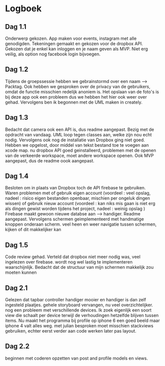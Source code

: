 # Logboek
## Dag 1.1
Onderwerp gekozen. App maken voor events, instagram met alle genodigden. Tekeningen gemaakt en gekozen voor de dropbox API. Gekozen dat je enkel kan inloggen en je naam geven als MVP. Niet erg veilig, als option nog facebook login bijvoegen. 

## Dag 1.2
Tijdens de groepssessie hebben we gebrainstormd over een naam --> Packtag. Ook hebben we gesproken over de privacy van de gebruikers, omdat de functie misschien redelijk anoniem is. Het opslaan van de foto's is bij deze app ook een probleem dus we hebben het hier ook weer over gehad. Vervolgens ben ik begonnen met de UML maken in creately. 

## Dag 1.3
Bedacht dat camera ook een API is, dus readme aangepast. 
Bezig met de opdracht van vandaag. UML loop tegen classes aan, welke zijn nou echt nodig. Vervolgens ook nog de installatie van Dropbox ging niet goed. Hebben we opgelost, door middel van tekst bestand toe te voegen aan xcode map. nu dropbox API goed geinstalleerd, problemen met de openen van de verkeerde workspace, moet andere workspace openen. 
Ook MVP aangepast, dus de readme oook aangepast. 

## Dag 1.4
Besloten om in plaats van Dropbox toch de API firebase te gebruiken. Waren problemen met of gebruik eigen account (voordeel : veel opslag, nadeel : risico eigen bestanden openbaar, mischien per ongeluk dingen wissen) of gebruik nieuw account (voordeel : kan niks mis gaan is niet erg als dingen gewist worden tijdens het project, nadeel : weinig opslag ) Firebase maakt gewoon nieuwe databse aan --> handiger.  Readme aangepast. Vervolgens schermen geimplementeerd met handmatige knoppen onderaan scherm. veel heen en weer navigatie tussen schermen, kijken of dit makkelijker kan 

## Dag 1.5
Code review gehad. Verteld dat dropbox niet meer nodig was, veel ingelezen over firebase. wordt nog wel lastig te implementeren waarschijnlijk. Bedacht dat de structuur van mijn schermen makkelijk zou moeten kunnen

## Dag 2.1
Gelezen dat tapbar controller handiger mooier en handiger is dan zelf ingesteld plaatjes. gehele storyboard vervangen, nu veel overzichtelijker. nog een probleem met verschillende devices. Ik zoek eigenlijk een soort view die schaalt per device terwijl de verhoudingen hetzelfde blijven tussen items. Nu maakt het programma bij profile op iphone 6 een goed beeld maar iphone 4 valt alles weg. met julian besproken moet misschien stackviews gebruiken, echter eerst verder aan code werken later pas layout. 

## Dag 2.2
beginnen met coderen opzetten van post and profile models en views. 
